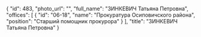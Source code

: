 {
    "id": 483,
    "photo_url": "",
    "full_name": "ЗИНКЕВИЧ Татьяна Петровна",
    "offices": [
        {
            "id": "06-18",
            "name": "Прокуратура Осиповичского района",
            "position": "Старший помощник прокурора"
        }
    ],
    "title": "ЗИНКЕВИЧ Татьяна Петровна"
}